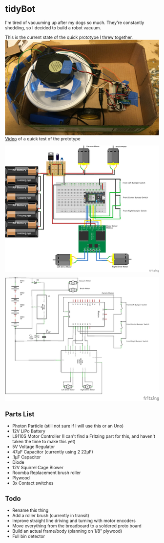 # tidyBot

I'm tired of vacuuming up after my dogs so much. They're constantly shedding, so I decided to build a robot vacuum.

This is the current state of the quick prototype I threw together.
![Quick Prototype](./prototype.jpg)
[Video](./prototype.mov?raw=true) of a quick test of the prototype

![Breadboard diagram](./Wiring_bb.png)

![Wiring Schematic](./Wiring_schem.png)

## Parts List
 - Photon Particle (still not sure if I will use this or an Uno)
 - 12V LiPo Battery
 - L9110S Motor Controller (I can't find a Fritzing part for this, and haven't taken the time to make this yet)
 - 5V Voltage Regulator
 - 47µF Capacitor (currently using 2 22µF)
 - .1µF Capacitor
 - Diode
 - 12V Squirrel Cage Blower
 - Roomba Replacement brush roller
 - Plywood
 - 3x Contact switches

## Todo
 - Rename this thing
 - Add a roller brush (currently in transit)
 - Improve straight line driving and turning with motor encoders
 - Move everything from the breadboard to a soldered proto board
 - Build an actual frame/body (planning on 1/8" plywood)
 - Full bin detector
